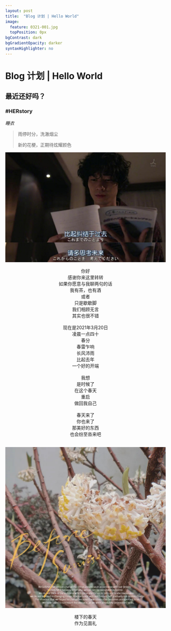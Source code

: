 ```yaml
---
layout: post
title:  "Blog 计划 | Hello World"
image:
  feature: 0321-001.jpg
  topPosition: 0px
bgContrast: dark
bgGradientOpacity: darker
syntaxHighlighter: no
---
```


# Blog 计划 | Hello World

## 最近还好吗？

### #HERstory

_睡衣_
  


> 雨停时分，洗澈烟尘
>
> 新的花梗，正期待炫耀颜色

  


![002](../assets/images/0321-001.jpg)


<center>你好</center>

<center>感谢你来这里转转</center>

<center>如果你愿意与我聊两句的话</center>

<center>我有茶，也有酒</center>

<center>或者</center>

<center>只是歇歇脚</center>

<center>我们相顾无言</center>

<center>其实也很不错</center>

<br>

<center>现在是2021年3月20日</center>

<center>凌晨一点四十</center>

<center>春分</center>

<center>春雷乍响</center>

<center>长风沛雨</center>

<center>比起去年</center>

<center>一个好的开端</center>

<br>

<center>我想</center>

<center>是时候了</center>

<center>在这个春天</center>

<center>重启</center>

<center>做回我自己</center>

<br>

<center>春天来了</center>

<center>你也来了</center>

<center>那美好的东西</center>

<center>也会纷至沓来吧</center>
<br>

![002](../assets/images/0321-002.jpg)

<center>楼下的春天</center>

<center>作为见面礼</center>
